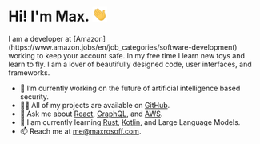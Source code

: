 <h1>Hi! I'm Max. <img src="https://raw.githubusercontent.com/ABSphreak/ABSphreak/master/gifs/Hi.gif" width="30" /></h1>
<p>I am a developer at [Amazon](https://www.amazon.jobs/en/job_categories/software-development) working to keep your account safe. In my free time I learn new toys and learn to fly. I am a lover of beautifully designed code, user interfaces, and frameworks.</p>

- 🔭 I’m currently working on the future of artificial intelligence based security.
- 👨‍💻 All of my projects are available on [GitHub](https://github.com/mrrosoff).
- 💬 Ask me about [React](https://reactjs.org/), [GraphQL](https://graphql.org/), and [AWS](https://aws.amazon.com/).
- 🧠 I am currently learning [Rust](https://www.rust-lang.org/), [Kotlin](https://kotlinlang.org), and Large Language Models.
- 📫 Reach me at [me@maxrosoff.com](mailto:me@maxrosoff.com).
